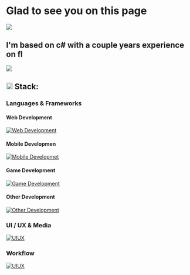 # Glad to see you on this page #
![](http://github-profile-summary-cards.vercel.app/api/cards/profile-details?username=1nteractme&theme=onedark) 

## I'm based on c# with a couple years experience on fl ##
![](http://github-profile-summary-cards.vercel.app/api/cards/repos-per-language?username=1nteractme&theme=onedark)

## <img src="https://img.icons8.com/?size=100&id=v99ZVcvSbRBp&format=png&color=000000" width="18" height="18" alt="Mac"/> Stack: ##

### Languages & Frameworks ###
#### Web Development ####
[![Web Development](https://skillicons.dev/icons?i=html,css,js,sass,php,jquery,laravel,django,nodejs,nginx,dotnet,docker&perline=3)](https://skillicons.dev)

#### Mobile Developmen ####
[![Mobile Developmet](https://skillicons.dev/icons?i=flutter,dart,kotlin,swift&perline=3)](https://skillicons.dev)

#### Game Development ####
[![Game Development](https://skillicons.dev/icons?i=cs,unity,firebase&perline=3)](https://skillicons.dev)

#### Other Development ####
[![Other Development](https://skillicons.dev/icons?i=cpp,py,ruby,cmake,git,latex,md&perline=3)](https://skillicons.dev)

### UI / UX & Media ###
[![UIUX](https://skillicons.dev/icons?i=figma,pr,ps&perline=3)](https://skillicons.dev)

### Workflow ###
[![UIUX](https://skillicons.dev/icons?i=androidstudio,vscode,visualstudio,idea,pycharm,bash&perline=3)](https://skillicons.dev)

